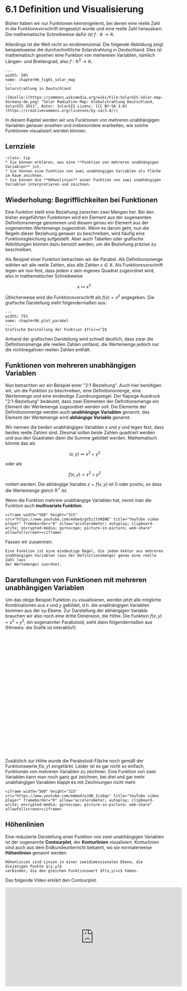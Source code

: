 # 6.1 Definition und Visualisierung

Bisher haben wir nur Funktionen kennengelernt, bei denen eine reelle Zahl in die
Funktionsvorschrift eingesetzt wurde und eine reelle Zahl herauskam. Die
mathematische Schreibweise dafür ist $f:\mathbb{R}\rightarrow\mathbb{R}$.

Allerdings ist die Welt nicht so eindimensional. Die folgende Abbildung zeigt
beispielsweise die durchschnittliche Solarstrahlung in Deutschland. Dies ist
mathematisch gesehen eine Funktion von mehereren Variablen, nämlich Längen- und
Breitengrad, also $f:\mathbb{R}^2\rightarrow\mathbb{R}$.

```{figure} pics/chapter06_fig01_solar_map.png
---
width: 50%
name: chapter06_fig01_solar_map
---
Solarstrahlung in Deutschland

([Quelle:](https://commons.wikimedia.org/wiki/File:SolarGIS-Solar-map-Germany-de.png) "Solar Radiation Map: Globalstrahlung Deutschland, SolarGIS 2011", Autor: SolarGIS Lizenz: [CC BY-SA 3.0](https://creativecommons.org/licenses/by-sa/3.0/))
```

In diesem Kapitel werden wir uns Funktionen von mehreren unabhängigen Variablen
genauer ansehen und insbesondere erarbeiten, wie solche Funktionen visualisiert
werden können.

## Lernziele

```{admonition} Lernziele
:class: tip
* Sie können erklären, was eine **Funktion von mehreren unabhängigen Variablen** ist. 
* Sie können eine Funktion von zwei unabhängigen Variablen als Fläche im Raum zeichnen.
* Sie können die **Höhenlinien** einer Funktion von zwei unabhängigen Variablen interpretieren und zeichnen.
```

## Wiederholung: Begrifflichkeiten bei Funktionen

Eine Funktion stellt eine Beziehung zwischen zwei Mengen her. Bei den bisher
eingeführten Funktionen wird ein Element aus der sogenannten Definitionsmenge
genommen und diesem genau ein Element aus der sogenannten Wertemenge zugeordnet.
Wenn es darum geht, nun die Regeln dieser Beziehung genauer zu beschreiben, wird
häufig eine Funktionsgleichung aufgestellt. Aber auch Tabellen oder grafische
Abbildungen können dazu benutzt werden, um die Beziehung präzise zu beschreiben.

Als Beispiel einer Funktion betrachten wir die Parabel. Als Definitionsmenge
wählen wir alle reelle Zahlen, also alle Zahlen $x\in\mathbb{R}$. Als
Funktionsvorschrift legen wir nun fest, dass jedem $x$ sein eigenes Quadrat
zugeordnet wird, also in mathematischer Schreibweise

$$x\mapsto x^2.$$

Üblicherweise wird die Funktionsvorschrift als $f(x)=x^2$ angegeben. Die
grafische Darstellung sieht folgendermaßen aus:

```{figure} pics/chapter06_plot_parabel.svg
---
width: 75%
name: chapter06_plot_parabel
---
Grafische Darstellung der Funktion $f(x)=x^2$
```

Anhand der grafischen Darstellung wird schnell deutlich, dass zwar die
Definitionsmenge alle reellen Zahlen umfasst, die Wertemenge jedoch nur die
nichtnegativen reellen Zahlen enthält. 

## Funktionen von mehreren unabhängigen Variablen

Nun betrachten wir ein Beispiel einer "2:1-Beziehung". Auch hier benötigen wir,
um die Funktion zu beschreiben, eine Definitionsmenge, eine Wertemenge und eine
eindeutige Zuordnungsregel. Der flapsige Ausdruck "2:1-Beziehung" bedeutet, dass
zwei Elementen der Definitionsmenge ein Element der Wertemenge zugeordnet werden
soll. Die Elemente der Definitionsmenge werden auch **unabhängige Variablen**
genannt, das Element der Wertemenge wird **abhängige Variable** genannt. 

Wir nennen die beiden unabhängigen Variablen $x$ und $y$ und legen fest, dass
beides reelle Zahlen sind. Diesmal sollen beide Zahlen quadriert werden und aus
den Quadraten dann die Summe gebildet werden. Mathematisch könnte das als

$$(x,y)\mapsto x^2 + y^2$$

oder als

$$f(x,y) = x^2 + y^2$$

notiert werden. Die abhängige Variable $z = f(x,y)$ ist 0 oder positiv, so dass
die Wertemenge gleich $\mathbb{R}^{+}$ ist. 

Wenn die Funktion mehrere unabhängige Variablen hat, nennt man die Funktion auch
**multivariate Funktion**. 

```{dropdown} Video zu "multivariate Funktionen" von Mathematische Methoden
<iframe width="560" height="315" src="https://www.youtube.com/embed/gV5zjtVHIWE" title="YouTube video player" frameborder="0" allow="accelerometer; autoplay; clipboard-write; encrypted-media; gyroscope; picture-in-picture; web-share" allowfullscreen></iframe>
```

Fassen wir zusammen.

```{admonition} Was ist ... eine Funktion mit mehreren unabhängigen Variablen?
Eine Funktion ist eine eindeutige Regel, die jedem Vektor aus mehreren
unabhängigen Variablen (aus der Definitionsmenge) genau eine reelle Zahl (aus
der Wertemenge) zuordnet.
```

## Darstellungen von Funktionen mit mehreren unabhängigen Variablen

Um das obige Beispiel Funktion zu visualisieren, werden jetzt alle mögliche
Kombinationen aus $x$ und $y$ gebildet, d.h. die unabhängigen Variablen kommen
aus der xy-Ebene. Zur Darstellung der abhängigen Variable brauchen wir also noch
eine dritte Dimension, die Höhe. Die Funktion $f(x,y) =  x^2 + y^2$, ein
sogenannter Paraboloid, sieht dann folgendermaßen aus (Hinweis: die Grafik ist interaktiv!): 

<div id="chap06_sec01_fig01" style="width:100%; aspect-ratio:4/3; margin: 0 auto;""></div>
<script type="text/javascript">
// Generate grid
const rValues = Array.from({ length: 101 }, (_, i) => 5 * i / 100);
const phiValues = Array.from({ length: 101 }, (_, i) => 2 * Math.PI * i / 100);
//
const xValues = rValues.map(r => phiValues.map(phi => r * Math.cos(phi)));
const yValues = rValues.map(r => phiValues.map(phi => r * Math.sin(phi)));
// Evaluate function
const zValues = xValues.map((xRow, i) => xRow.map((x, j) => (x ** 2 + yValues[i][j] ** 2)));
// Plot
const data = [{
  x: xValues,
  y: yValues,
  z: zValues,
  type: 'surface',
  colorscale: 'Viridis'
}];
//
const layout = {
  title: 'Paraboloid f(x, y) = x^2 + y^2',
  scene: {
    xaxis: { title: 'x' },
    yaxis: { title: 'y' }
  },
  margin: {
    l: 10,
    r: 10
  }
};
//
const config = {responsive: true}
//
Plotly.newPlot('chap06_sec01_fig01', data, layout, config);
</script>

Zusätzlich zur Höhe wurde die Paraboloid-Fläche noch gemäß der Funktionswerte
$f(x,y)$ eingefärbt. Leider ist es gar nicht so einfach, Funktionen von mehreren
Variablen zu zeichnen. Eine Funktion von zwei Variablen kann man noch ganz gut
zeichnen, bei drei und gar mehr unabhängigen Variablen klappt es mit Zeichnungen
nicht mehr.

```{dropdown} Video "Multivariate Funktionen: Graph" von Mathematische Methoden
<iframe width="560" height="315" src="https://www.youtube.com/embed/oJdN_Ics6qs" title="YouTube video player" frameborder="0" allow="accelerometer; autoplay; clipboard-write; encrypted-media; gyroscope; picture-in-picture; web-share" allowfullscreen></iframe>
```

## Höhenlinien

Eine reduzierte Darstellung einer Funktion von zwei unabhängigen Variablen ist
der sogenannte **Contourplot**, der **Konturlinien** visualisiert. Konturlinien
sind auch aus dem Erdkundeunterricht bekannt, wo sie normalerweise
**Höhenlinien** genannt werden.

```{admonition} Was sind ... Höhenlinien?
Höhenlinien sind Linien in einer zweidimensionalen Ebene, die diejenigen Punkte $(x,y)$
verbinden, die den gleichen Funktionswert $f(x,y)=c$ haben.  
```

Das folgende Video erklärt den Contourplot.

<iframe width="560" height="315" src="https://www.youtube.com/embed/t4N7n_u8TYk" title="YouTube video player" frameborder="0" allow="accelerometer; autoplay; clipboard-write; encrypted-media; gyroscope; picture-in-picture; web-share" allowfullscreen></iframe>



